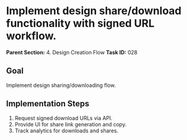 # Implement design share/download functionality with signed URL workflow.

**Parent Section:** 4. Design Creation Flow
**Task ID:** 028

## Goal
Implement design sharing/downloading flow.

## Implementation Steps
1. Request signed download URLs via API.
2. Provide UI for share link generation and copy.
3. Track analytics for downloads and shares.
